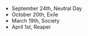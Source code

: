 *   September 24th, Neutral Day
*   October 20th, Exile
*   March 19th, Society
*   April 1st, Reaper